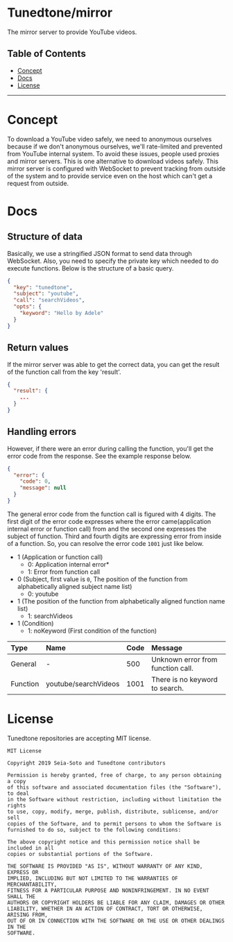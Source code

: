 # Tunedtone/mirror

The mirror server to provide YouTube videos.

## Table of Contents

- [Concept](#Concept)
- [Docs](#Docs)
- [License](#License)

----

# Concept

To download a YouTube video safely, we need to anonymous ourselves because if we don't anonymous ourselves, we'll rate-limited and prevented from YouTube internal system. To avoid these issues, people used proxies and mirror servers. This is one alternative to download videos safely. This mirror server is configured with WebSocket to prevent tracking from outside of the system and to provide service even on the host which can't get a request from outside.

# Docs

## Structure of data

Basically, we use a stringified JSON format to send data through WebSocket. Also, you need to specify the private key which needed to do execute functions. Below is the structure of a basic query.

```JSON
{
  "key": "tunedtone",
  "subject": "youtube",
  "call": "searchVideos",
  "opts": {
    "keyword": "Hello by Adele"
  }
}
```

## Return values

If the mirror server was able to get the correct data, you can get the result of the function call from the key 'result'.

```JSON
{
  "result": {
    ...
  }
}
```

## Handling errors

However, if there were an error during calling the function, you'll get the error code from the response. See the example response below.

```JSON
{
  "error": {
    "code": 0,
    "message": null
  }
}
```

The general error code from the function call is figured with 4 digits. The first digit of the error code expresses where the error came(application internal error or function call) from and the second one expresses the subject of function. Third and fourth digits are expressing error from inside of a function. So, you can resolve the error code `1001` just like below.

- 1 (Application or function call)
  - 0: Application internal error*
  - 1: Error from function call
- 0 (Subject, first value is `0`, The position of the function from alphabetically aligned subject name list)
  - 0: youtube
- 1 (The position of the function from alphabetically aligned function name list)
  - 1: searchVideos
- 1 (Condition)
  - 1: noKeyword (First condition of the function)

| Type | Name | Code | Message |
| :------------- | :------------- | :------------- | :------------- |
| General | - | 500 | Unknown error from function call. |
| Function | youtube/searchVideos | 1001 | There is no keyword to search. |

# License

Tunedtone repositories are accepting MIT license.

```text
MIT License

Copyright 2019 Seia-Soto and Tunedtone contributors

Permission is hereby granted, free of charge, to any person obtaining a copy
of this software and associated documentation files (the "Software"), to deal
in the Software without restriction, including without limitation the rights
to use, copy, modify, merge, publish, distribute, sublicense, and/or sell
copies of the Software, and to permit persons to whom the Software is
furnished to do so, subject to the following conditions:

The above copyright notice and this permission notice shall be included in all
copies or substantial portions of the Software.

THE SOFTWARE IS PROVIDED "AS IS", WITHOUT WARRANTY OF ANY KIND, EXPRESS OR
IMPLIED, INCLUDING BUT NOT LIMITED TO THE WARRANTIES OF MERCHANTABILITY,
FITNESS FOR A PARTICULAR PURPOSE AND NONINFRINGEMENT. IN NO EVENT SHALL THE
AUTHORS OR COPYRIGHT HOLDERS BE LIABLE FOR ANY CLAIM, DAMAGES OR OTHER
LIABILITY, WHETHER IN AN ACTION OF CONTRACT, TORT OR OTHERWISE, ARISING FROM,
OUT OF OR IN CONNECTION WITH THE SOFTWARE OR THE USE OR OTHER DEALINGS IN THE
SOFTWARE.
```
